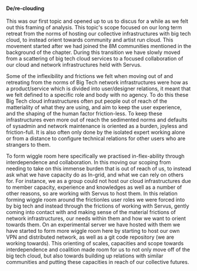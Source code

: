 #### De/re-clouding

This was our first topic and opened up to us to discus for a while as we felt out this framing of analysis. This topic's scope focused on our long term retreat from the norms of hosting our collective infrastructures with big tech cloud, to instead orient towards community and artist run cloud. This movement started after we had joined the 8M communities mentioned in the background of the chapter. During this transition we have slowly moved from a scattering of big tech cloud services to a focused collaboration of our cloud and network infrastructures held with Servus.

Some of the inflexibility and frictions we felt when moving out of and retreating from the norms of Big Tech network infrastructures were how as a product/service which is divided into user/designer relations, it meant that we felt defined to a specific role and body with no agency. To do this these Big Tech cloud infrastructures often put people out of reach of the matteriality of what they are using, and aim to keep the user experience, and the shaping of the human factor friction-less. To keep these infrastructures even more out of reach the sedimented norms and defaults of sysadmin and network maintenance is oriented as a burden, joyless and friction-full. It is also often only done by the isolated expert working alone or from a distance to configure technical relations for other users who are strangers to them.

To form wiggle room here specifically we practised in-flex-ability through interdependence and collaboration. In this moving our scoping from needing to take on this immense burden that is out of reach of us, to instead ask what we have capacity do as In-grid, and what we can rely on others for. For instance, we as a group could not host our cloud infrastructures due to member capacity, experience and knowledges as well as a number of other reasons, so are working with Servus to host them. In this relation forming wiggle room around the frictionles user roles we were forced into by big tech and instead through the frictions of working with Servus, gently coming into contact with and making sense of the material frictions of network infrastructures, our needs within them and how we want to orient towards them. On an experimental server we have hosted with them we have started to form more wiggle room here by starting to host our own VPN and distributed network, as well as a git code repository (we are working towards). This orienting of scales, capacities and scope towards interdependence and coalition made room for us to not only move off of the big tech cloud, but also towards building up relations with similar communities and putting these capacities in reach of our collective futures. 

